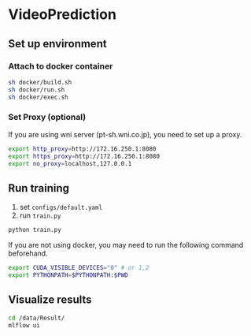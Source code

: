 # VideoPrediction

## Set up environment

### Attach to docker container

```sh
sh docker/build.sh
sh docker/run.sh
sh docker/exec.sh
```

### Set Proxy (optional)

If you are using wni server (pt-sh.wni.co.jp), you need to set up a proxy.

```sh
export http_proxy=http://172.16.250.1:8080
export https_proxy=http://172.16.250.1:8080
export no_proxy=localhost,127.0.0.1

```

## Run training

1. set `configs/default.yaml`
2. run `train.py`

```sh
python train.py
```

If you are not using docker, you may need to run the following command beforehand.

```sh
export CUDA_VISIBLE_DEVICES="0" # or 1,2
export PYTHONPATH=$PYTHONPATH:$PWD
```

## Visualize results

```sh
cd /data/Result/
mlflow ui
```
